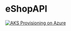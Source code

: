 # eShopAPI

[![AKS Provisioning on Azure](https://github.com/Evilazaro/eShopAPI/actions/workflows/aks-deploy.yml/badge.svg?branch=main)](https://github.com/Evilazaro/eShopAPI/actions/workflows/aks-deploy.yml)
